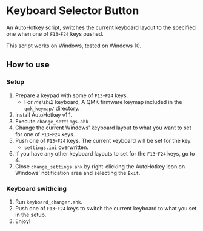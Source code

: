 # Keyboard Selector Button
An AutoHotkey script, switches the current keyboard layout to the specified one when one of `F13`-`F24` keys pushed.

This script works on Windows, tested on Windows 10.

## How to use

### Setup
1. Prepare a keypad with some of `F13`-`F24` keys.
    * For _meishi2_ keyboard, A QMK firmware keymap included in the `qmk_keymap/` directory.
2. Install AutoHotkey v1.1.
3. Execute `change_settings.ahk`
4. Change the current Windows’ keyboard layout to what you want to set for one of `F13`-`F24` keys.
5. Push one of `F13`-`F24` keys. The current keyboard will be set for the key. 
    * `settings.ini` overwritten.
6. If you have any other keyboard layouts to set for the `F13`-`F24` keys, go to 4.
7. Close `change_settings.ahk` by right-clicking the AutoHotkey icon on Windows’ notification area and selecting the `Exit`.

### Keyboard swithcing
1. Run `keyboard_changer.ahk`.
2. Push one of `F13`-`F24` keys to switch the current keyboard to what you set in the setup.
3. Enjoy!

